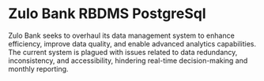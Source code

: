 # Zulo Bank RBDMS PostgreSql
 Zulo Bank seeks to overhaul its data
management system to enhance
efficiency, improve data quality, and
enable advanced analytics capabilities. The
current system is plagued with issues
related to data redundancy, inconsistency,
and accessibility, hindering real-time
decision-making and monthly reporting.

